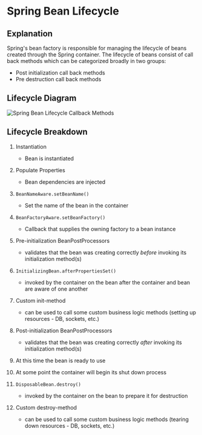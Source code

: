 # Spring Bean Lifecycle

## Explanation

Spring's bean factory is responsible for managing the lifecycle of beans created through the Spring container. The lifecycle of beans consist of call back methods which can be categorized broadly in two groups:

- Post initialization call back methods
- Pre destruction call back methods

## Lifecycle Diagram

![Spring Bean Lifecycle Callback Methods](https://cdn1.howtodoinjava.com/wp-content/uploads/Spring-bean-life-cycle.png)

## Lifecycle Breakdown

1) Instantiation
    - Bean is instantiated


2) Populate Properties
    - Bean dependencies are injected


3) `BeanNameAware.setBeanName()`
    - Set the name of the bean in the container


4) `BeanFactoryAware.setBeanFactory()`
    - Callback that supplies the owning factory to a bean instance


5) Pre-initialization BeanPostProcessors
    - validates that the bean was creating correctly _before_ invoking its initialization method(s)

6) `InitializingBean.afterPropertiesSet()`
    - invoked by the container on the bean after the container and bean are aware of one another


7) Custom init-method
    - can be used to call some custom business logic methods (setting up resources - DB, sockets, etc.)


8) Post-initialization BeanPostProcessors
    - validates that the bean was creating correctly _after_ invoking its initialization method(s)


9) At this time the bean is ready to use


10) At some point the container will begin its shut down process


11) `DisposableBean.destroy()`
    - invoked by the container on the bean to prepare it for destruction


12) Custom destroy-method
    - can be used to call some custom business logic methods (tearing down resources - DB, sockets, etc.)